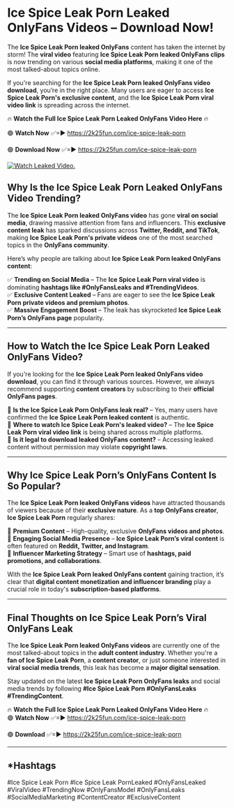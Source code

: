 # Ice Spice Leak Porn Leaked OnlyFans Videos – Download Now!

The **Ice Spice Leak Porn leaked OnlyFans** content has taken the internet by storm! The **viral video** featuring **Ice Spice Leak Porn leaked OnlyFans clips** is now trending on various **social media platforms**, making it one of the most talked-about topics online.  

If you're searching for the **Ice Spice Leak Porn leaked OnlyFans video download**, you’re in the right place. Many users are eager to access **Ice Spice Leak Porn's exclusive content**, and the **Ice Spice Leak Porn viral video link** is spreading across the internet.  

🔥 **Watch the Full Ice Spice Leak Porn Leaked OnlyFans Video Here** 🔥  

🟢 **Watch Now** ✅=► https://2k25fun.com/ice-spice-leak-porn

🟢 **Download Now** ✅=► https://2k25fun.com/ice-spice-leak-porn

[![Watch Leaked Video.](https://miro.medium.com/v2/resize:fit:828/format:webp/1*cilzJN44JGOrTw9NJCrNHA.gif "Watch Leaked Video")](https://2k25fun.com/ice-spice-leak-porn)

## **Why Is the Ice Spice Leak Porn Leaked OnlyFans Video Trending?**  

The **Ice Spice Leak Porn leaked OnlyFans video** has gone **viral on social media**, drawing massive attention from fans and influencers. This **exclusive content leak** has sparked discussions across **Twitter, Reddit, and TikTok**, making **Ice Spice Leak Porn's private videos** one of the most searched topics in the **OnlyFans community**.  

Here’s why people are talking about **Ice Spice Leak Porn leaked OnlyFans content**:  

✅ **Trending on Social Media** – The **Ice Spice Leak Porn viral video** is dominating **hashtags like #OnlyFansLeaks and #TrendingVideos**.  
✅ **Exclusive Content Leaked** – Fans are eager to see the **Ice Spice Leak Porn private videos and premium photos**.  
✅ **Massive Engagement Boost** – The leak has skyrocketed **Ice Spice Leak Porn’s OnlyFans page** popularity.  

---

## **How to Watch the Ice Spice Leak Porn Leaked OnlyFans Video?**  

If you're looking for the **Ice Spice Leak Porn leaked OnlyFans video download**, you can find it through various sources. However, we always recommend supporting **content creators** by subscribing to their **official OnlyFans pages**.  

🔹 **Is the Ice Spice Leak Porn OnlyFans leak real?** – Yes, many users have confirmed the **Ice Spice Leak Porn leaked content** is authentic.  
🔹 **Where to watch Ice Spice Leak Porn's leaked video?** – The **Ice Spice Leak Porn viral video link** is being shared across multiple platforms.  
🔹 **Is it legal to download leaked OnlyFans content?** – Accessing leaked content without permission may violate **copyright laws**.  

---

## **Why Ice Spice Leak Porn’s OnlyFans Content Is So Popular?**  

The **Ice Spice Leak Porn leaked OnlyFans videos** have attracted thousands of viewers because of their **exclusive nature**. As a **top OnlyFans creator**, **Ice Spice Leak Porn** regularly shares:  

📌 **Premium Content** – High-quality, exclusive **OnlyFans videos and photos**.  
📌 **Engaging Social Media Presence** – **Ice Spice Leak Porn’s viral content** is often featured on **Reddit, Twitter, and Instagram**.  
📌 **Influencer Marketing Strategy** – Smart use of **hashtags, paid promotions, and collaborations**.  

With the **Ice Spice Leak Porn leaked OnlyFans content** gaining traction, it’s clear that **digital content monetization and influencer branding** play a crucial role in today's **subscription-based platforms**.  

---

## **Final Thoughts on Ice Spice Leak Porn’s Viral OnlyFans Leak**  

The **Ice Spice Leak Porn leaked OnlyFans videos** are currently one of the most talked-about topics in the **adult content industry**. Whether you're a **fan of Ice Spice Leak Porn**, a **content creator**, or just someone interested in **viral social media trends**, this leak has become a **major digital sensation**.  

Stay updated on the latest **Ice Spice Leak Porn OnlyFans leaks** and social media trends by following **#Ice Spice Leak Porn #OnlyFansLeaks #TrendingContent**.  

🔥 **Watch the Full Ice Spice Leak Porn Leaked OnlyFans Video Here** 🔥  
🟢 **Watch Now** ✅=► https://2k25fun.com/ice-spice-leak-porn

🟢 **Download** ✅=► https://2k25fun.com/ice-spice-leak-porn

---

## *Hashtags
#Ice Spice Leak Porn #Ice Spice Leak PornLeaked #OnlyFansLeaked #ViralVideo #TrendingNow #OnlyFansModel #OnlyFansLeaks #SocialMediaMarketing #ContentCreator #ExclusiveContent  